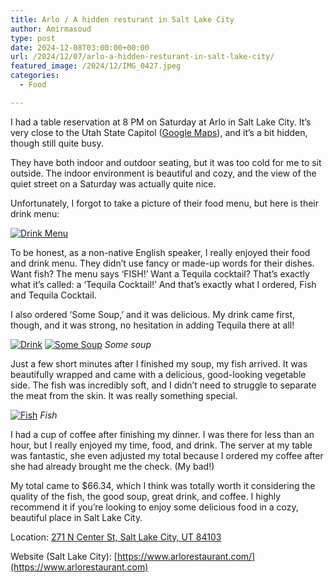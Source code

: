 ```yaml
---
title: Arlo / A hidden resturant in Salt Lake City
author: Amirmasoud
type: post
date: 2024-12-08T03:00:00+00:00
url: /2024/12/07/arlo-a-hidden-resturant-in-salt-lake-city/
featured_image: /2024/12/IMG_0427.jpeg
categories:
  - Food

---
```

 

I had a table reservation at 8 PM on Saturday at Arlo in Salt Lake City. It’s very close to the Utah State Capitol ([Google Maps](https://maps.app.goo.gl/6cpLUrNttR5NrEaY9)), and it’s a bit hidden, though still quite busy.

They have both indoor and outdoor seating, but it was too cold for me to sit outside. The indoor environment is beautiful and cozy, and the view of the quiet street on a Saturday was actually quite nice.

Unfortunately, I forgot to take a picture of their food menu, but here is their drink menu:

[![Drink Menu](/2024/12/IMG_0420.jpeg)](/2024/12/IMG_0420.jpeg)

To be honest, as a non-native English speaker, I really enjoyed their food and drink menu. They didn’t use fancy or made-up words for their dishes. Want fish? The menu says &#8216;FISH!&#8217; Want a Tequila cocktail? That’s exactly what it’s called: a &#8216;Tequila Cocktail!&#8217; And that’s exactly what I ordered, Fish and Tequila Cocktail.

I also ordered &#8216;Some Soup,&#8217; and it was delicious. My drink came first, though, and it was strong, no hesitation in adding Tequila there at all!

[![Drink](/2024/12/IMG_0421.jpeg)](/2024/12/IMG_0421.jpeg)
[![Some Soup](/2024/12/IMG_0425.jpeg)](/2024/12/IMG_0425.jpeg)
*Some soup*

Just a few short minutes after I finished my soup, my fish arrived. It was beautifully wrapped and came with a delicious, good-looking vegetable side. The fish was incredibly soft, and I didn’t need to struggle to separate the meat from the skin. It was really something special.

[![Fish](/2024/12/IMG_0427.jpeg)](/2024/12/IMG_0427.jpeg)
*Fish*

I had a cup of coffee after finishing my dinner. I was there for less than an hour, but I really enjoyed my time, food, and drink. The server at my table was fantastic, she even adjusted my total because I ordered my coffee after she had already brought me the check. (My bad!)

My total came to $66.34, which I think was totally worth it considering the quality of the fish, the good soup, great drink, and coffee. I highly recommend it if you&#8217;re looking to enjoy some delicious food in a cozy, beautiful place in Salt Lake City.

Location: [271 N Center St, Salt Lake City, UT 84103](https://maps.app.goo.gl/6cpLUrNttR5NrEaY9)

Website (Salt Lake City): [https://www.arlorestaurant.com/](https://www.arlorestaurant.com)

